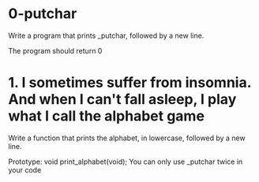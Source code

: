 # 0-putchar
Write a program that prints _putchar, followed by a new line.

The program should return 0

# 1. I sometimes suffer from insomnia. And when I can't fall asleep, I play what I call the alphabet game 
Write a function that prints the alphabet, in lowercase, followed by a new line.

Prototype: void print_alphabet(void);
You can only use _putchar twice in your code
